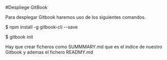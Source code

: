#Despliege GitBook 

Para desplegar Gitbook haremos uso de los siguientes comandos.

$ npm install -g gitbook-cli --save

$ gitbook init

Hay que crear ficheros como SUMMMARY.md que es el indice de nuestro Gitbook y ademas el fichero READMY.md